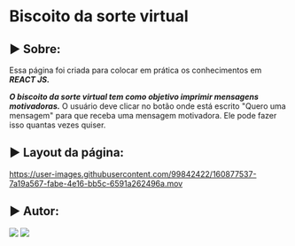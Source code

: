 # Biscoito da sorte virtual
## ► Sobre:
Essa página foi criada para colocar em prática os conhecimentos em ***REACT JS.***

***O biscoito da sorte virtual tem como objetivo imprimir mensagens motivadoras.*** O usuário deve clicar no botão onde está escrito "Quero uma mensagem" para que receba uma mensagem motivadora. Ele pode fazer isso quantas vezes quiser.

## ► Layout da página: 
https://user-images.githubusercontent.com/99842422/160877537-7a19a567-fabe-4e16-bb5c-6591a262496a.mov

## ► Autor:  
 <div>  
  <a href = "layanenu@gmail.com"><img src="https://img.shields.io/badge/-Gmail-%23333?style=for-the-badge&logo=gmail&logoColor=white" target="_blank"></a>
  <a href="https://www.linkedin.com/in/layanenu/" target="_blank"><img src="https://img.shields.io/badge/-LinkedIn-%230077B5?style=for-the-badge&logo=linkedin&logoColor=white" target="_blank"></a> 
</div>
